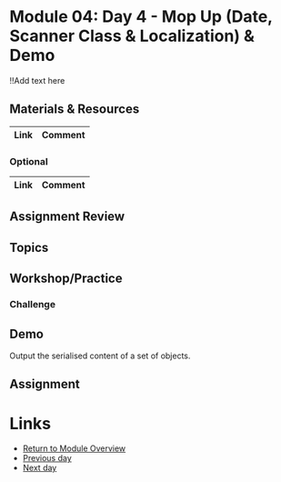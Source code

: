 # Module 04: Day 4 - Mop Up (Date, Scanner Class & Localization) &amp; Demo
!!Add text here

## Materials & Resources

| Link | Comment |
|:---- |:------- |


### Optional
| Link | Comment |
|:---- |:------ |



## Assignment Review


## Topics

## Workshop/Practice 

### Challenge 

## Demo 
Output the serialised content of a set of objects.


## Assignment

# Links
- [Return to Module Overview](..)
- [Previous day](../m04/d3)
- [Next day](../../module-05/m05d1)
